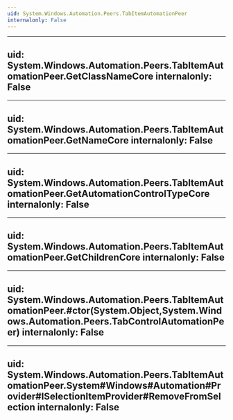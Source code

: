 ```yaml
---
uid: System.Windows.Automation.Peers.TabItemAutomationPeer
internalonly: False
---
```


---
uid: System.Windows.Automation.Peers.TabItemAutomationPeer.GetClassNameCore
internalonly: False
---

---
uid: System.Windows.Automation.Peers.TabItemAutomationPeer.GetNameCore
internalonly: False
---

---
uid: System.Windows.Automation.Peers.TabItemAutomationPeer.GetAutomationControlTypeCore
internalonly: False
---

---
uid: System.Windows.Automation.Peers.TabItemAutomationPeer.GetChildrenCore
internalonly: False
---

---
uid: System.Windows.Automation.Peers.TabItemAutomationPeer.#ctor(System.Object,System.Windows.Automation.Peers.TabControlAutomationPeer)
internalonly: False
---

---
uid: System.Windows.Automation.Peers.TabItemAutomationPeer.System#Windows#Automation#Provider#ISelectionItemProvider#RemoveFromSelection
internalonly: False
---
